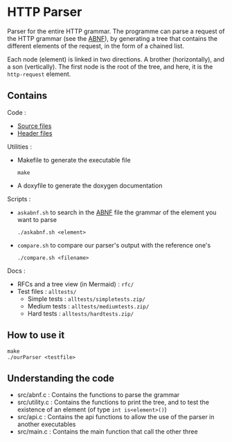 # HTTP Parser

Parser for the entire HTTP grammar. The programme can parse a request of the HTTP grammar (see the [ABNF](rfc/allrfc.abnf)), by generating a tree that contains the different elements of the request, in the form of a chained list.

Each node (element) is linked in two directions. A brother (horizontally), and a son (vertically). The first node is the root of the tree, and here, it is the `http-request` element.


## Contains
Code :
* [Source files](src)
* [Header files](headers)

Utilities :
* Makefile to generate the executable file 
    ```
    make
    ```
* A doxyfile to generate the doxygen documentation

Scripts :
* `askabnf.sh` to search in the [ABNF](rfc/allrfc.abnf) file the grammar of the element you want to parse
    ```
    ./askabnf.sh <element>
    ```
* `compare.sh` to compare our parser's output with the reference one's
    ```
    ./compare.sh <filename>
    ```

Docs :
* RFCs and a tree view (in Mermaid) : `rfc/`
* Test files : `alltests/`
    * Simple tests : `alltests/simpletests.zip/`
    * Medium tests : `alltests/mediumtests.zip/`
    * Hard tests : `alltests/hardtests.zip/`

## How to use it

```
make
./ourParser <testfile>
```	

## Understanding the code
* src/abnf.c : Contains the functions to parse the grammar
* src/utility.c : Contains the functions to print the tree, and to test the existence of an element (of type `int is<element>()`)
* src/api.c : Contains the api functions to allow the use of the parser in another executables
* src/main.c : Contains the main function that call the other three 
